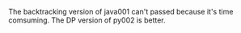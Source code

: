 The backtracking version of java001 can't passed because it's time comsuming. The DP version of py002 is better.